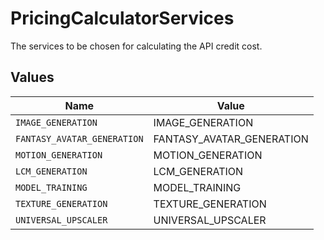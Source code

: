 # PricingCalculatorServices

The services to be chosen for calculating the API credit cost.


## Values

| Name                        | Value                       |
| --------------------------- | --------------------------- |
| `IMAGE_GENERATION`          | IMAGE_GENERATION            |
| `FANTASY_AVATAR_GENERATION` | FANTASY_AVATAR_GENERATION   |
| `MOTION_GENERATION`         | MOTION_GENERATION           |
| `LCM_GENERATION`            | LCM_GENERATION              |
| `MODEL_TRAINING`            | MODEL_TRAINING              |
| `TEXTURE_GENERATION`        | TEXTURE_GENERATION          |
| `UNIVERSAL_UPSCALER`        | UNIVERSAL_UPSCALER          |
